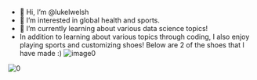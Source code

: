 - 👋 Hi, I’m @lukelwelsh
- 👀 I’m interested in global health and sports.
- 🌱 I’m currently learning about various data science topics!
- In addition to learning about various topics through coding, I also enjoy playing sports and customizing shoes! Below are 2 of the shoes that I have made :)
![image0](https://user-images.githubusercontent.com/99223887/188250689-20f7ff7b-8219-4a17-a28d-19def11f9021.jpg)

![0](https://user-images.githubusercontent.com/99223887/188188293-501480dd-f166-4d2e-a28f-27eb765b32d6.jpg)



<!---
lukelwelsh/lukelwelsh is a ✨ special ✨ repository because its `README.md` (this file) appears on your GitHub profile.
You can click the Preview link to take a look at your changes.
--->
